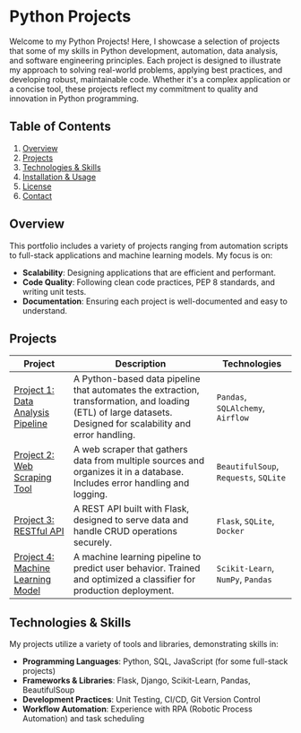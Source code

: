 # Python Projects

Welcome to my Python Projects! Here, I showcase a selection of projects that some of my skills in Python development, automation, data analysis, and software engineering principles. Each project is designed to illustrate my approach to solving real-world problems, applying best practices, and developing robust, maintainable code. Whether it's a complex application or a concise tool, these projects reflect my commitment to quality and innovation in Python programming.

## Table of Contents
1. [Overview](#overview)
2. [Projects](#projects)
3. [Technologies & Skills](#technologies--skills)
4. [Installation & Usage](#installation--usage)
5. [License](#license)
6. [Contact](#contact)

## Overview
This portfolio includes a variety of projects ranging from automation scripts to full-stack applications and machine learning models. My focus is on:
- **Scalability**: Designing applications that are efficient and performant.
- **Code Quality**: Following clean code practices, PEP 8 standards, and writing unit tests.
- **Documentation**: Ensuring each project is well-documented and easy to understand.

## Projects

| Project | Description | Technologies |
| ------- | ----------- | ------------ |
| [Project 1: Data Analysis Pipeline](link) | A Python-based data pipeline that automates the extraction, transformation, and loading (ETL) of large datasets. Designed for scalability and error handling. | `Pandas`, `SQLAlchemy`, `Airflow` |
| [Project 2: Web Scraping Tool](link) | A web scraper that gathers data from multiple sources and organizes it in a database. Includes error handling and logging. | `BeautifulSoup`, `Requests`, `SQLite` |
| [Project 3: RESTful API](link) | A REST API built with Flask, designed to serve data and handle CRUD operations securely. | `Flask`, `SQLite`, `Docker` |
| [Project 4: Machine Learning Model](link) | A machine learning pipeline to predict user behavior. Trained and optimized a classifier for production deployment. | `Scikit-Learn`, `NumPy`, `Pandas` |

## Technologies & Skills
My projects utilize a variety of tools and libraries, demonstrating skills in:
- **Programming Languages**: Python, SQL, JavaScript (for some full-stack projects)
- **Frameworks & Libraries**: Flask, Django, Scikit-Learn, Pandas, BeautifulSoup
- **Development Practices**: Unit Testing, CI/CD, Git Version Control
- **Workflow Automation**: Experience with RPA (Robotic Process Automation) and task scheduling
